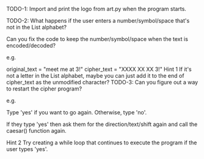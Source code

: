TODO-1:
Import and print the logo from art.py when the program starts.

TODO-2:
What happens if the user enters a number/symbol/space that's not in the List alphabet?

Can you fix the code to keep the number/symbol/space when the text is encoded/decoded?

e.g.

original_text = "meet me at 3!"
cipher_text = "XXXX XX XX 3!"
 Hint 1 
If it's not a letter in the List alphabet, maybe you can just add it to the end of cipher_text as the unmodified character?
TODO-3:
Can you figure out a way to restart the cipher program?

e.g.

Type 'yes' if you want to go again. Otherwise, type 'no'.

If they type 'yes' then ask them for the direction/text/shift again and call the caesar() function again.

 Hint 2 
Try creating a while loop that continues to execute the program if the user types 'yes'.